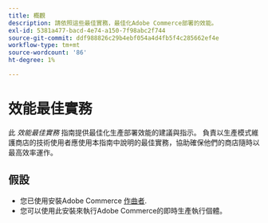 ```yaml
---
title: 概觀
description: 請依照這些最佳實務，最佳化Adobe Commerce部署的效能。
exl-id: 5381a477-bacd-4e74-a150-7f98abc2f744
source-git-commit: ddf988826c29b4ebf054a4d4fb5f4c285662ef4e
workflow-type: tm+mt
source-wordcount: '86'
ht-degree: 1%

---
```


# 效能最佳實務

此 _效能最佳實務_ 指南提供最佳化生產部署效能的建議與指示。 負責以生產模式維護商店的技術使用者應使用本指南中說明的最佳實務，協助確保他們的商店隨時以最高效率運作。

## 假設

* 您已使用安裝Adobe Commerce [作曲者](../installation/composer.md).
* 您可以使用此安裝來執行Adobe Commerce的即時生產執行個體。
